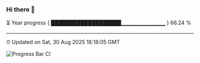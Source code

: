 ### Hi there 👋

⏳ Year progress { ███████████████████▁▁▁▁▁▁▁▁▁▁▁ } 66.24 %

---

⏰ Updated on Sat, 30 Aug 2025 18:18:05 GMT

![Progress Bar CI](https://github.com/liununu/liununu/workflows/Progress%20Bar%20CI/badge.svg)
